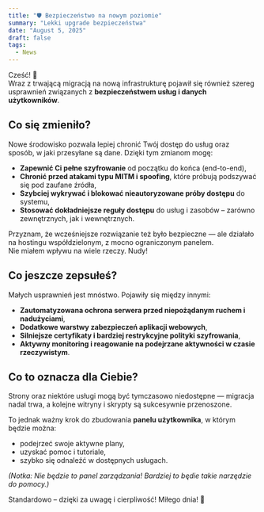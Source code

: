 ```yaml
---
title: "🛡️ Bezpieczeństwo na nowym poziomie"
summary: "Lekki upgrade bezpieczeństwa"
date: "August 5, 2025"
draft: false
tags:
  - News
---
```


Cześć! 👋  
Wraz z trwającą migracją na nową infrastrukturę pojawił się również szereg usprawnień związanych z **bezpieczeństwem usług i danych użytkowników**.

## Co się zmieniło?

Nowe środowisko pozwala lepiej chronić Twój dostęp do usług oraz sposób, w jaki przesyłane są dane. Dzięki tym zmianom mogę:

- **Zapewnić Ci pełne szyfrowanie** od początku do końca (end-to-end),
- **Chronić przed atakami typu MITM i spoofing**, które próbują podszywać się pod zaufane źródła,
- **Szybciej wykrywać i blokować nieautoryzowane próby dostępu** do systemu,
- **Stosować dokładniejsze reguły dostępu** do usług i zasobów – zarówno zewnętrznych, jak i wewnętrznych.

Przyznam, że wcześniejsze rozwiązanie też było bezpieczne — ale działało na hostingu współdzielonym, z mocno ograniczonym panelem.  
Nie miałem wpływu na wiele rzeczy. Nudy!

## Co jeszcze zepsułeś?

Małych usprawnień jest mnóstwo. Pojawiły się między innymi:

- **Zautomatyzowana ochrona serwera przed niepożądanym ruchem i nadużyciami**,  
- **Dodatkowe warstwy zabezpieczeń aplikacji webowych**,  
- **Silniejsze certyfikaty i bardziej restrykcyjne polityki szyfrowania**,  
- **Aktywny monitoring i reagowanie na podejrzane aktywności w czasie rzeczywistym**.

## Co to oznacza dla Ciebie?

Strony oraz niektóre usługi mogą być tymczasowo niedostępne — migracja nadal trwa, a kolejne witryny i skrypty są sukcesywnie przenoszone.

To jednak ważny krok do zbudowania **panelu użytkownika**, w którym będzie można:

- podejrzeć swoje aktywne plany,
- uzyskać pomoc i tutoriale,
- szybko się odnaleźć w dostępnych usługach.

*(Notka: Nie będzie to panel zarządzania! Bardziej to będie takie narzędzie do pomocy.)*


Standardowo – dzięki za uwagę i cierpliwość! Miłego dnia! 🙂
